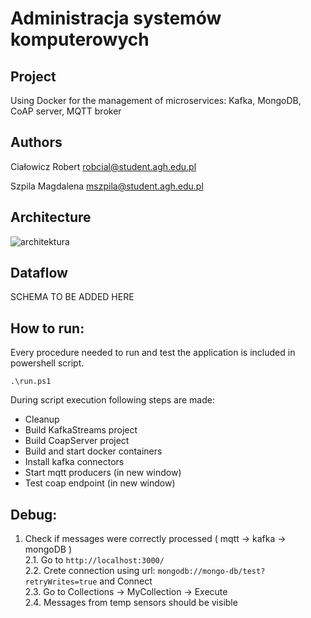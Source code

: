 # Administracja systemów komputerowych

## Project
Using Docker for the management of microservices: Kafka, MongoDB, CoAP server, MQTT broker


## Authors

Ciałowicz Robert <robcial@student.agh.edu.pl>

Szpila Magdalena <mszpila@student.agh.edu.pl>


## Architecture
![architektura](https://user-images.githubusercontent.com/62157661/118354451-6aa10e00-b56b-11eb-8ed5-5503d0ed8d27.png)


## Dataflow

SCHEMA TO BE ADDED HERE

## How to run:

Every procedure needed to run and test the application is included in powershell script.

```
.\run.ps1
```

During script execution following steps are made:<br/>
- Cleanup<br/>
- Build KafkaStreams project<br/>
- Build CoapServer project<br/>
- Build and start docker containers<br/>
- Install kafka connectors<br/>
- Start mqtt producers (in new window)<br/>
- Test coap endpoint (in new window)<br/>


## Debug:

1. Check if messages were correctly processed ( mqtt -> kafka -> mongoDB )<br/>
2.1. Go to `http://localhost:3000/`<br/>
2.2. Crete connection using url: `mongodb://mongo-db/test?retryWrites=true` and Connect<br/>
2.3. Go to Collections -> MyCollection -> Execute<br/>
2.4. Messages from temp sensors should be visible<br/>


